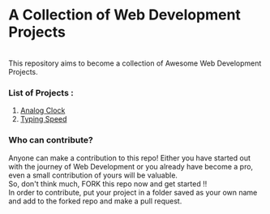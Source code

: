 # A Collection of Web Development Projects
</br>
This repository aims to become a collection of Awesome Web Development Projects.</br>

### List of Projects :
1. [Analog Clock](https://github.com/swati-gwc/Cool_WebDev_Projects/tree/main/Analog%20Clock)
2. [Typing Speed](https://github.com/swati-gwc/Cool_WebDev_Projects/tree/main/Typing%20Test)

### Who can contribute? </br>
Anyone can make a contribution to this repo! Either you have started out with the journey of Web Development or you already have become a pro, even a small contribution of yours will be valuable.</br> So, don't think much, FORK this repo now and get started !!</br>
In order to contribute, put your project in a folder saved as your own name and add to the forked repo and make a pull request. </br>


